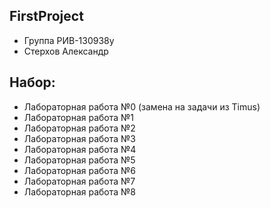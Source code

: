 ## FirstProject
- Группа РИВ-130938у
- Стерхов Александр
## Набор:
- Лабораторная работа №0 (замена на задачи из Timus)
- Лабораторная работа №1
- Лабораторная работа №2
- Лабораторная работа №3
- Лабораторная работа №4
- Лабораторная работа №5
- Лабораторная работа №6
- Лабораторная работа №7
- Лабораторная работа №8
